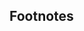 ## Footnotes
[^1]: Systems that are entirely free and open-source I will refer to as *libre* to distinguish them from those that are not. 
